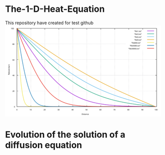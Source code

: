 # The-1-D-Heat-Equation
This repository have created for test github  
![PlotHeatEq](https://github.com/HesamSW/The-1-D-Heat-Equation/blob/master/final1.svg)
# Evolution of the solution of a diffusion equation
